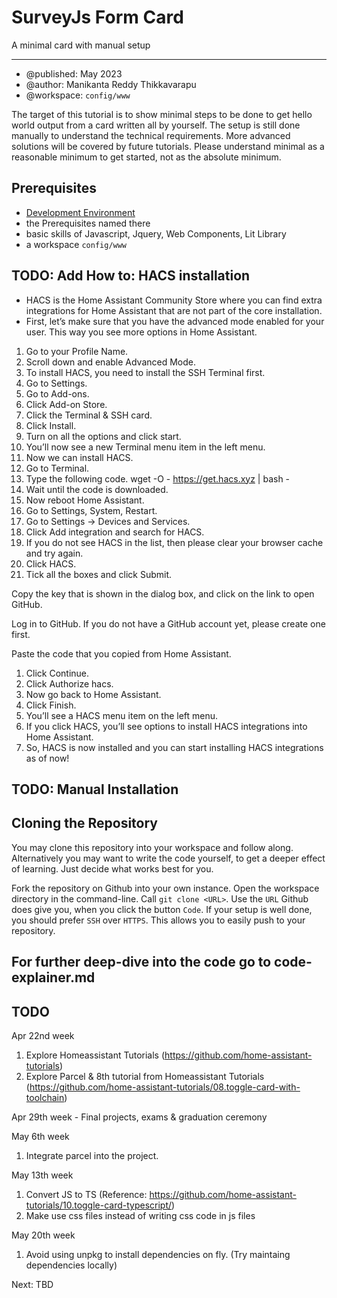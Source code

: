 # SurveyJs Form Card
A minimal card with manual setup
***


* @published: May 2023
* @author: Manikanta Reddy Thikkavarapu
* @workspace: `config/www`

The target of this tutorial is to show minimal steps to be done to get hello
world output from a card written all by yourself. The setup is still done
manually to understand the technical requirements. More advanced solutions will
be covered by future tutorials. Please understand minimal as a reasonable
minimum to get started, not as the absolute minimum.

## Prerequisites

* [Development Environment](https://github.com/home-assistant-tutorials/01.development-environment)
* the Prerequisites named there
* basic skills of Javascript, Jquery, Web Components, Lit Library
* a workspace `config/www`

## TODO: Add How to: HACS installation 

* HACS is the Home Assistant Community Store where you can find extra integrations for Home Assistant that are not part of the core installation.
* First, let’s make sure that you have the advanced mode enabled for your user. This way you see more options in Home Assistant.
1. Go to your Profile Name.
2. Scroll down and enable Advanced Mode.
3. To install HACS, you need to install the SSH Terminal first.
4. Go to Settings.
5. Go to Add-ons.
6. Click Add-on Store.
7. Click the Terminal & SSH card.
8. Click Install.
9. Turn on all the options and click start.
10. You’ll now see a new Terminal menu item in the left menu.
11. Now we can install HACS.
12. Go to Terminal.
13. Type the following code.
wget -O - https://get.hacs.xyz | bash -
14. Wait until the code is downloaded.
15. Now reboot Home Assistant.
16. Go to Settings, System, Restart.
17. Go to Settings -> Devices and Services.
18. Click Add integration and search for HACS.
19. If you do not see HACS in the list, then please clear your browser cache and try again.
20. Click HACS.
21. Tick all the boxes and click Submit.

Copy the key that is shown in the dialog box, and click on the link to open GitHub.

Log in to GitHub.
If you do not have a GitHub account yet, please create one first.

Paste the code that you copied from Home Assistant.
1. Click Continue.
2. Click Authorize hacs.
3. Now go back to Home Assistant.
4. Click Finish.
5. You’ll see a HACS menu item on the left menu.
6. If you click HACS, you’ll see options to install HACS integrations into Home Assistant.
7. So, HACS is now installed and you can start installing HACS integrations as of now!

## TODO: Manual Installation

## Cloning the Repository

You may clone this repository into your workspace and follow along.
Alternatively you may want to write the code yourself, to get a deeper effect of
learning. Just decide what works best for you.

Fork the repository on Github into your own instance. Open the workspace
directory in the command-line. Call `git clone <URL>`. Use the `URL` Github does
give you, when you click the button `Code`. If your setup is well done, you
should prefer `SSH` over `HTTPS`. This allows you to easily push to your
repository.

##  For further deep-dive into the code go to code-explainer.md

## TODO
Apr 22nd week
1. Explore Homeassistant Tutorials (https://github.com/home-assistant-tutorials)
2. Explore Parcel & 8th tutorial from Homeassistant Tutorials (https://github.com/home-assistant-tutorials/08.toggle-card-with-toolchain)

Apr 29th week - Final projects, exams & graduation ceremony

May 6th week
1. Integrate parcel into the project.

May 13th week
1. Convert JS to TS (Reference: https://github.com/home-assistant-tutorials/10.toggle-card-typescript/)
2. Make use css files instead of writing css code in js files

May 20th week
1. Avoid using unpkg to install dependencies on fly. (Try maintaing dependencies locally)

Next: TBD

